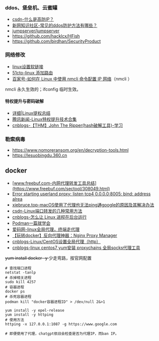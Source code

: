 ### ddos、堡垒机、云蜜罐

* [csdn-什么是高防IP？](https://blog.csdn.net/qq_44887910/article/details/128775342)
* [新网知识社区-常见的ddos防护方法有哪些？](https://blog.csdn.net/weixin_45761101/article/details/121940520)
* [jumpserver/jumpserver](https://github.com/jumpserver/jumpserver)
* https://github.com/hacklcx/HFish
* https://github.com/birdhan/SecurityProduct

### 网络修改

* [linux设置软链接](https://www.cnblogs.com/dengsheng/p/16313069.html)
* [51cto-linux 添加路由 ](https://blog.51cto.com/crazyming/568781)
* [百家号-如何在 Linux 中使用 nmcli 命令配置 IP 网络](https://baijiahao.baidu.com/s?id=1752077717322308869&wfr=spider&for=pc&searchword=Linux网络配置nmui)（nmcli ）

nmcli 永久生效的；ifconfig 临时生效。

#### 特权提升与密码破解

* [详细|Linux提权总结](https://blog.csdn.net/st3pby/article/details/127718846)
* [腾讯新闻-Linux特权提升技术合集](https://view.inews.qq.com/k/20211015A001PB00?web_channel=wap&openApp=false)
* [cnblogs-【THM】John The Ripper(hash破解工具)-学习](https://www.cnblogs.com/Hekeats-L/archive/2022/09/30/16745318.html)

### 勒索病毒

* https://www.nomoreransom.org/en/decryption-tools.html
* https://lesuobingdu.360.cn

## docker

* [www.freebuf.com-内网代理转发工具总结](https://www.freebuf.com/sectool/308049.html)
* [Error starting userland proxy: listen tcp4 0.0.0.0:8005: bind: address alrea](https://blog.csdn.net/qwq1518346864/article/details/117597351)
* [xiebruce.top-macOS使用了代理也无法ping通google的原因及其解决办法](https://www.xiebruce.top/1718.html)
* [csdn-Linux端口转发的几种常用方法](https://blog.csdn.net/u010680373/article/details/124779749)
* [cnblogs-怎么让 Linux 进程在后台运行](https://www.cnblogs.com/iluoye/p/16620660.html)
* [Podman一篇就学会](https://blog.csdn.net/hyhxy0206/article/details/121943182)
* [爱码网-linux全局代理，终端走代理](https://www.likecs.com/show-205071856.html)
* [【玩转docker】反向代理神器：Nginx Proxy Manager](https://zhuanlan.zhihu.com/p/536791628?utm_id=0)
* [cnblogs-Linux/CentOS设置全局代理（http）](https://www.cnblogs.com/EasonJim/p/9826681.html)
* [cnblogs-linux centos7 yum安装 proxychains 全局socks代理工具](https://blog.csdn.net/whatday/article/details/128578654)

<s>yum install docker -y </s> 少走弯路，按官网配置

```
# 查找端口进程
netstat -tanlp
# 杀掉相关进程
sudo kill 4257
# 容器进程
docker ps 
# 杀死容器进程
podman kill "docker容器进程ID" > /dev/null 2&>1

yum install -y epel-release
yum install -y httping
# 使用方法
httping -x 127.0.0.1:1087 -g https://www.google.com

# 即便使用了代理，chatgpt依旧会检查是否为代理IP，而ban IP。
```
